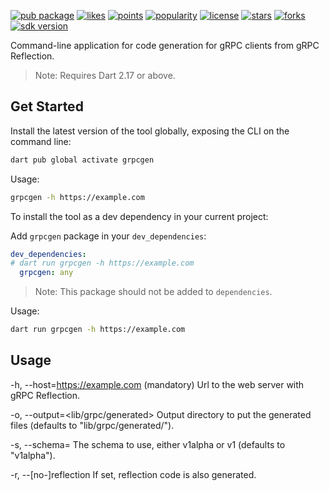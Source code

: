 [![pub package](https://img.shields.io/pub/v/grpcgen)](https://pub.dartlang.org/packages/grpcgen)
[![likes](https://img.shields.io/pub/likes/grpcgen)](https://pub.dartlang.org/packages/grpcgen/score)
[![points](https://img.shields.io/pub/points/grpcgen)](https://pub.dartlang.org/packages/grpcgen/score)
[![popularity](https://img.shields.io/pub/popularity/grpcgen)](https://pub.dartlang.org/packages/grpcgen/score)
[![license](https://img.shields.io/github/license/xclud/dart_grpcgen)](https://pub.dartlang.org/packages/grpcgen)
[![stars](https://img.shields.io/github/stars/xclud/dart_grpcgen)](https://github.com/xclud/dart_grpcgen/stargazers)
[![forks](https://img.shields.io/github/forks/xclud/dart_grpcgen)](https://github.com/xclud/dart_grpcgen/network/members)
[![sdk version](https://badgen.net/pub/sdk-version/grpcgen)](https://pub.dartlang.org/packages/grpcgen)

Command-line application for code generation for gRPC clients from gRPC Reflection.

> Note: Requires Dart 2.17 or above.

## Get Started

Install the latest version of the tool globally, exposing the CLI on the command line:

```bash
dart pub global activate grpcgen
```

Usage:

```bash
grpcgen -h https://example.com
```

To install the tool as a dev dependency in your current project:

Add `grpcgen` package in your `dev_dependencies`:

```yaml
dev_dependencies:
# dart run grpcgen -h https://example.com
  grpcgen: any
```

> Note: This package should not be added to `dependencies`.

Usage:

```bash
dart run grpcgen -h https://example.com
```

## Usage

-h, --host=<https://example.com> (mandatory)    Url to the web server with gRPC Reflection.

-o, --output=<lib/grpc/generated>               Output directory to put the generated files (defaults to "lib/grpc/generated/").

-s, --schema=<v1>                               The schema to use, either v1alpha or v1 (defaults to "v1alpha").

-r, --[no-]reflection                           If set, reflection code is also generated.
